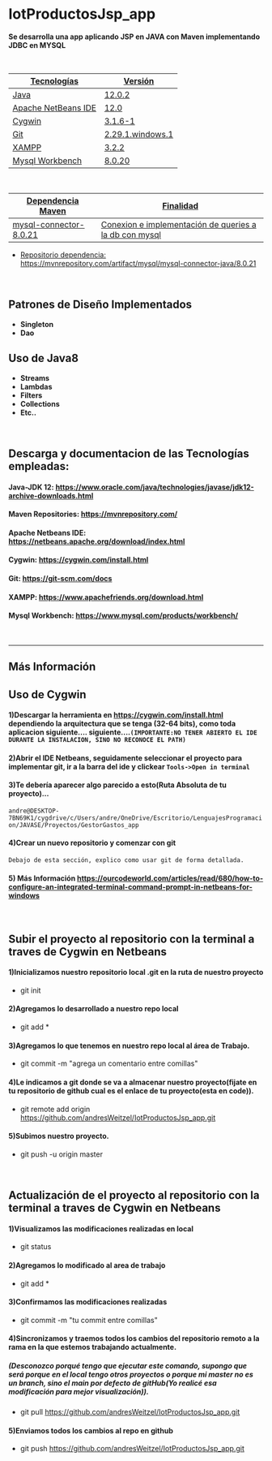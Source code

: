 # IotProductosJsp_app

**Se desarrolla una app aplicando JSP en JAVA con Maven implementando JDBC en MYSQL**

<a href="https://www.youtube.com/channel/UCuSVXmBcMURyTvbmbcgZalQ?view_as=subscriber" target="_blank">


</br>

| **Tecnologías** | **Versión** |               
| ------------- | ------------- |
| Java |   12.0.2 |
| Apache NetBeans IDE |  12.0 |
| Cygwin | 3.1.6-1  | -> Terminal en Windows integrada al IDE Netbeans
| Git | 2.29.1.windows.1  |
| XAMPP | 3.2.2  |
| Mysql Workbench | 8.0.20  |


</br>

| **Dependencia Maven** | **Finalidad** |               
| ------------- | ------------- |
| mysql-connector-8.0.21|  Conexion e implementación de queries a la db con mysql |

* Repositorio dependencia: https://mvnrepository.com/artifact/mysql/mysql-connector-java/8.0.21

</br>

 ## Patrones de Diseño Implementados
 * **Singleton** 
 * **Dao** 
 
 ## Uso de Java8
* **Streams**
* **Lambdas**
* **Filters**
* **Collections**
* **Etc..**

</br>

## Descarga y documentacion de las Tecnologías empleadas:
#### Java-JDK 12:                     https://www.oracle.com/java/technologies/javase/jdk12-archive-downloads.html
#### Maven Repositories:              https://mvnrepository.com/
#### Apache Netbeans IDE:             https://netbeans.apache.org/download/index.html
#### Cygwin:                           https://cygwin.com/install.html
#### Git:                              https://git-scm.com/docs
#### XAMPP:                            https://www.apachefriends.org/download.html
#### Mysql Workbench:                 https://www.mysql.com/products/workbench/


</br>

<hr>

## Más Información

## Uso de Cygwin

#### 1)Descargar la herramienta en https://cygwin.com/install.html dependiendo la arquitectura que se tenga (32-64 bits), como toda aplicacion siguiente.... siguiente....```(IMPORTANTE:NO TENER ABIERTO EL IDE DURANTE LA INSTALACION, SINO NO RECONOCE EL PATH)```
#### 2)Abrir el IDE Netbeans, seguidamente seleccionar el proyecto para implementar git, ir a la barra del ide y clickear ```Tools->Open in terminal```
#### 3)Te debería aparecer algo parecido a esto(Ruta Absoluta de tu proyecto)...
```andre@DESKTOP-7BN69K1/cygdrive/c/Users/andre/OneDrive/Escritorio/LenguajesProgramacion/JAVASE/Proyectos/GestorGastos_app```
#### 4)Crear un nuevo repositorio y comenzar con git
```Debajo de esta sección, explico como usar git de forma detallada.```
#### 5) Más Información https://ourcodeworld.com/articles/read/680/how-to-configure-an-integrated-terminal-command-prompt-in-netbeans-for-windows

</br>

## Subir el proyecto al repositorio con la terminal a traves de Cygwin en Netbeans

#### 1)Inicializamos nuestro repositorio local .git en la ruta de nuestro proyecto
* git init

#### 2)Agregamos lo desarrollado a nuestro repo local
* git add * 

#### 3)Agregamos lo que tenemos en nuestro repo local al área de Trabajo.
* git commit -m "agrega un comentario entre comillas"

#### 4)Le indicamos a git donde se va a almacenar nuestro proyecto(fijate en tu repositorio de github cual es el enlace de tu proyecto(esta en code)).
* git remote add origin https://github.com/andresWeitzel/IotProductosJsp_app.git

#### 5)Subimos nuestro proyecto.
* git push -u origin master


</br>


## Actualización de el proyecto al repositorio con la terminal a traves de Cygwin en Netbeans

#### 1)Visualizamos las modificaciones realizadas en local
* git status

#### 2)Agregamos lo modificado al area de trabajo
* git add *

#### 3)Confirmamos las modificaciones realizadas
* git commit -m "tu commit entre comillas"

#### 4)Sincronizamos y traemos todos los cambios del repositorio remoto a la rama en la que estemos trabajando actualmente.
##### (Desconozco porqué tengo que ejecutar este comando, supongo que será porque en el local tengo otros proyectos o porque mi master no es un branch, sino el main por defecto de gitHub(Yo realicé esa modificación para mejor visualización)).
* git pull https://github.com/andresWeitzel/IotProductosJsp_app.git

#### 5)Enviamos todos los cambios al repo en github
* git push https://github.com/andresWeitzel/IotProductosJsp_app.git

</br>

